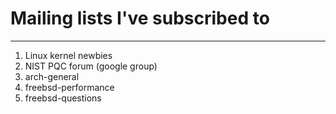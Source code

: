 # Mailing lists I've subscribed to
-------

1. Linux kernel newbies
2. NIST PQC forum (google group)
3. arch-general
4. freebsd-performance
5. freebsd-questions
